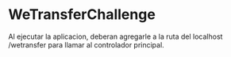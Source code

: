 # WeTransferChallenge
Al ejecutar la aplicacion, deberan agregarle a la ruta del localhost /wetransfer para llamar al controlador principal.
